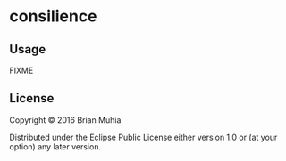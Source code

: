 # consilience



## Usage

FIXME

## License

Copyright © 2016 Brian Muhia

Distributed under the Eclipse Public License either version 1.0 or (at
your option) any later version.
